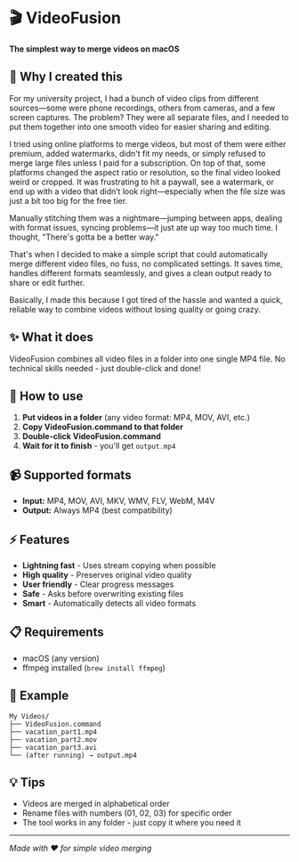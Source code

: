# 🎬 VideoFusion

**The simplest way to merge videos on macOS**

## 🤔 Why I created this


For my university project, I had a bunch of video clips from different sources—some were phone recordings, others from cameras, and a few screen captures. The problem? They were all separate files, and I needed to put them together into one smooth video for easier sharing and editing.

I tried using online platforms to merge videos, but most of them were either premium, added watermarks, didn't fit my needs, or simply refused to merge large files unless I paid for a subscription. On top of that, some platforms changed the aspect ratio or resolution, so the final video looked weird or cropped. It was frustrating to hit a paywall, see a watermark, or end up with a video that didn’t look right—especially when the file size was just a bit too big for the free tier.

Manually stitching them was a nightmare—jumping between apps, dealing with format issues, syncing problems—it just ate up way too much time. I thought, "There's gotta be a better way."

That's when I decided to make a simple script that could automatically merge different video files, no fuss, no complicated settings. It saves time, handles different formats seamlessly, and gives a clean output ready to share or edit further.

Basically, I made this because I got tired of the hassle and wanted a quick, reliable way to combine videos without losing quality or going crazy.

## ✨ What it does
VideoFusion combines all video files in a folder into one single MP4 file. No technical skills needed - just double-click and done!

## 🚀 How to use
1. **Put videos in a folder** (any video format: MP4, MOV, AVI, etc.)
2. **Copy VideoFusion.command to that folder**
3. **Double-click VideoFusion.command**
4. **Wait for it to finish** - you'll get `output.mp4`

## 📹 Supported formats
- **Input:** MP4, MOV, AVI, MKV, WMV, FLV, WebM, M4V
- **Output:** Always MP4 (best compatibility)

## ⚡ Features
- **Lightning fast** - Uses stream copying when possible
- **High quality** - Preserves original video quality
- **User friendly** - Clear progress messages
- **Safe** - Asks before overwriting existing files
- **Smart** - Automatically detects all video formats

## 📋 Requirements
- macOS (any version)
- ffmpeg installed (`brew install ffmpeg`)

## 🎯 Example
```
My Videos/
├── VideoFusion.command
├── vacation_part1.mp4
├── vacation_part2.mov
├── vacation_part3.avi
└── (after running) → output.mp4
```

## 💡 Tips
- Videos are merged in alphabetical order
- Rename files with numbers (01, 02, 03) for specific order
- The tool works in any folder - just copy it where you need it

---
*Made with ❤️ for simple video merging*
